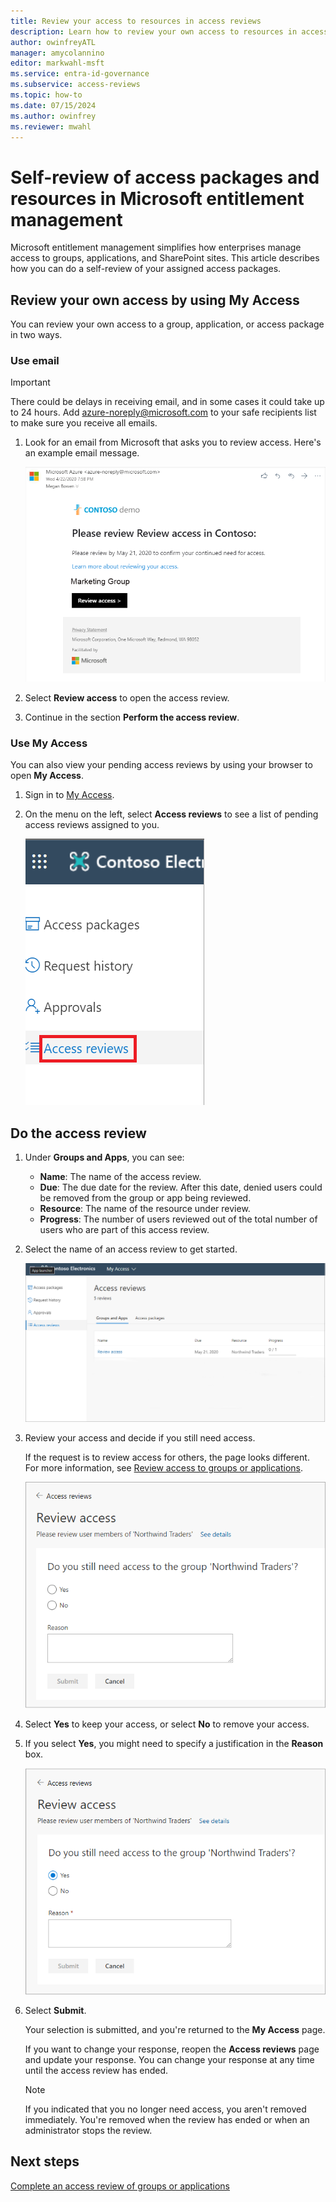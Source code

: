 ```yaml
---
title: Review your access to resources in access reviews
description: Learn how to review your own access to resources in access reviews.
author: owinfreyATL
manager: amycolannino
editor: markwahl-msft
ms.service: entra-id-governance
ms.subservice: access-reviews
ms.topic: how-to
ms.date: 07/15/2024
ms.author: owinfrey
ms.reviewer: mwahl
---
```


# Self-review of access packages and resources in Microsoft entitlement management

Microsoft entitlement management simplifies how enterprises manage access to groups, applications, and SharePoint sites. This article describes how you can do a self-review of your assigned access packages.

## Review your own access by using My Access

You can review your own access to a group, application, or access package in two ways.

### Use email

>[!IMPORTANT]
> There could be delays in receiving email, and in some cases it could take up to 24 hours. Add azure-noreply@microsoft.com to your safe recipients list to make sure you receive all emails.

1. Look for an email from Microsoft that asks you to review access. Here's an example email message.

   ![Screenshot that shows an example email from Microsoft that asks you to review access to a group.](./media/self-access-review/access-review-email-preview.png)

1. Select **Review access** to open the access review.

1. Continue in the section **Perform the access review**.

### Use My Access

You can also view your pending access reviews by using your browser to open **My Access**.

1. Sign in to [My Access](https://myaccess.microsoft.com/).

1. On the menu on the left, select **Access reviews** to see a list of pending access reviews assigned to you.

   ![Screenshot that shows Access reviews on the menu.](./media/self-access-review/access-review-menu.png)

## Do the access review

1. Under **Groups and Apps**, you can see:

    - **Name**: The name of the access review.
    - **Due**: The due date for the review. After this date, denied users could be removed from the group or app being reviewed.
    - **Resource**: The name of the resource under review.
    - **Progress**: The number of users reviewed out of the total number of users who are part of this access review.

1. Select the name of an access review to get started.

   ![Screenshot that shows a pending access reviews list for apps and groups.](./media/self-access-review/access-reviews-list-preview.png)

1. Review your access and decide if you still need access.

    If the request is to review access for others, the page looks different. For more information, see [Review access to groups or applications](perform-access-review.md).

    ![Screenshot that shows an open access review that asks if you still need access to a group.](./media/self-access-review/review-access-preview.png)

1. Select **Yes** to keep your access, or select **No** to remove your access.

1. If you select **Yes**, you might need to specify a justification in the **Reason** box.

    ![Screenshot that shows selecting Yes to keep access to a group.](./media/self-access-review/review-access-yes-preview.png)

1. Select **Submit**.

    Your selection is submitted, and you're returned to the **My Access** page.

    If you want to change your response, reopen the **Access reviews** page and update your response. You can change your response at any time until the access review has ended.

    > [!NOTE]
    > If you indicated that you no longer need access, you aren't removed immediately. You're removed when the review has ended or when an administrator stops the review.

## Next steps

[Complete an access review of groups or applications](complete-access-review.md)
